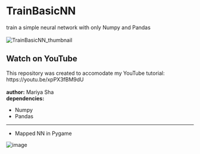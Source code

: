 # TrainBasicNN
train a simple neural network with only Numpy and Pandas
<br>
<br>
![TrainBasicNN_thumbnail](https://user-images.githubusercontent.com/32107652/219529241-6fc0a62d-110a-47dc-8e43-26fa6deb7ab8.jpg)
<br>
<h2>Watch on YouTube</h2>
This repository was created to accomodate my YouTube tutorial:
<br>
https://youtu.be/xpPX3fBM9dU
<br>
<br>
<b>author:</b> Mariya Sha
<br>
<b>dependencies: </b>

- Numpy
- Pandas
____

* Mapped NN in Pygame

![image](https://user-images.githubusercontent.com/109345462/219746040-6d3dda25-e0d8-4b63-83c0-b06159b78c11.png)

